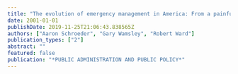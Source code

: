 ```yaml
---
title: "The evolution of emergency management in America: From a painful past to a promising but uncertain future"
date: 2001-01-01
publishDate: 2019-11-25T21:06:43.838565Z
authors: ["Aaron Schroeder", "Gary Wamsley", "Robert Ward"]
publication_types: ["2"]
abstract: ""
featured: false
publication: "*PUBLIC ADMINISTRATION AND PUBLIC POLICY*"
---
```


